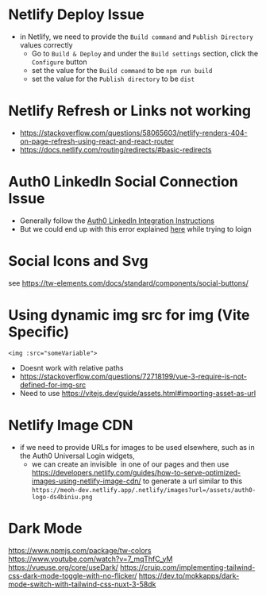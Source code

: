 # Netlify Deploy Issue

- in Netlify, we need to provide the `Build command` and `Publish Directory` values correctly
  - Go to `Build & Deploy` and under the `Build settings` section, click the `Configure` button
  - set the value for the `Build command` to be `npm run build`
  - set the value for the `Publish directory` to be `dist`

# Netlify Refresh or Links not working

- https://stackoverflow.com/questions/58065603/netlify-renders-404-on-page-refresh-using-react-and-react-router
- https://docs.netlify.com/routing/redirects/#basic-redirects

# Auth0 LinkedIn Social Connection Issue

- Generally follow the [Auth0 LinkedIn Integration Instructions](https://manage.auth0.com/dashboard/us/dev-zm8k7g0jntagspap/marketplace/integrations/linkedin-social-connection)
- But we could end up with this error explained [here](https://community.auth0.com/t/error-your-linkedin-network-will-be-back-soon-when-using-linkedin-social-connection/136532) while trying to loign

# Social Icons and Svg

see https://tw-elements.com/docs/standard/components/social-buttons/

# Using dynamic img src for img (Vite Specific)

```
<img :src="someVariable">
```

- Doesnt work with relative paths
- https://stackoverflow.com/questions/72718199/vue-3-require-is-not-defined-for-img-src
- Need to use https://vitejs.dev/guide/assets.html#importing-asset-as-url

# Netlify Image CDN

- if we need to provide URLs for images to be used elsewhere, such as in the Auth0 Universal Login widgets,
  - we can create an invisible <img> in one of our pages and then use https://developers.netlify.com/guides/how-to-serve-optimized-images-using-netlify-image-cdn/ to generate a url similar to this `https://meoh-dev.netlify.app/.netlify/images?url=/assets/auth0-logo-ds4biniu.png`

# Dark Mode

https://www.npmjs.com/package/tw-colors
https://www.youtube.com/watch?v=7_mqThfC_yM
https://vueuse.org/core/useDark/
https://cruip.com/implementing-tailwind-css-dark-mode-toggle-with-no-flicker/
https://dev.to/mokkapps/dark-mode-switch-with-tailwind-css-nuxt-3-58dk
